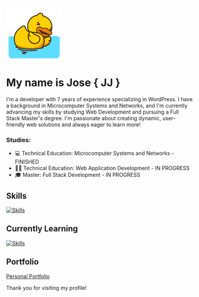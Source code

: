 <img src="/hi.gif" width="150" height="auto">

# My name is Jose { JJ }
I'm a developer with 7 years of experience specializing in WordPress. I have a background in Microcomputer Systems and Networks, and I'm currently advancing my skills by studying Web Development and pursuing a Full Stack Master's degree. I'm passionate about creating dynamic, user-friendly web solutions and always eager to learn more!

### Studies:

- 💻 Technical Education: Microcomputer Systems and Networks - FINISHED
- 👨‍💻 Technical Education: Web Application Development - IN PROGRESS
- 🎓 Master: Full Stack Development - IN PROGRESS


## Skills 

[![Skills](https://skillicons.dev/icons?i=js,html,css,visualstudio,vite,bootstrap,wordpress,npm,github)](https://skillicons.dev)


## Currently Learning
[![Skills](https://skillicons.dev/icons?i=react,ts,angular,mysql,mongodb,java,php)](https://skillicons.dev)


## Portfolio
[Personal Portfolio](https://jjportfolioweb.netlify.app/) 


Thank you for visiting my profile!
